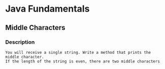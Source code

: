 # Java Fundamentals

## Middle Characters

### Description
    You will receive a single string. Write a method that prints the middle character. 
    If the length of the string is even, there are two middle characters

